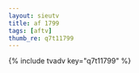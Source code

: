 ```yaml
--- 
layout: sieutv
title: af 1799
tags: [aftv]
thumb_re: q7t11799
---
```

{% include tvadv key="q7t11799" %} 
